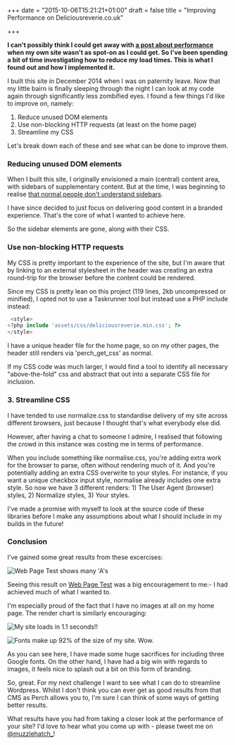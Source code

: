 +++
date = "2015-10-06T15:21:21+01:00"
draft = false
title = "Improving Performance on Deliciousreverie.co.uk"

+++

**I can't possibly think I could get away with [a post about performance](http://deliciousreverie.co.uk/blog/post.php?s=2015-10-06-why-performance-matters "Why Performance Matters on deliciousreverie.co.uk") when my own site wasn't as spot-on as I could get. So I've been spending a bit of time investigating how to reduce my load times. This is what I found out and how I implemented it.**

I built this site in December 2014 when I was on paternity leave. Now that my little bairn is finally sleeping through the night I can look at my code again through significantly less zombified eyes. I found a few things I'd like to improve on, namely:

1. Reduce unused DOM elements
2. Use non-blocking HTTP requests (at least on the home page)
3. Streamline my CSS

Let's break down each of these and see what can be done to improve them.

### Reducing unused DOM elements
When I built this site, I originally envisioned a main (central) content area, with sidebars of supplementary content. But at the time, I was beginning to realise [that normal people don't understand sidebars](http://deliciousreverie.co.uk/blog/post.php?s=2015-03-23-normal-people-dont-understand-sidebars "Normal People Don't Understand Sidebars on deliciousreverie.co.uk").

I have since decided to just focus on delivering good content in a branded experience. That's the core of what I wanted to achieve here.

So the sidebar elements are gone, along with their CSS.

### Use non-blocking HTTP requests

My CSS is pretty important to the experience of the site, but I'm aware that by linking to an external stylesheet in the header was creating an extra round-trip for the browser before the content could be rendered.

Since my CSS is pretty lean on this project (119 lines, 2kb uncompressed or minified), I opted not to use a Taskrunner tool but instead use a PHP include instead:

```php
 <style>
<?php include 'assets/css/deliciousreverie.min.css'; ?>
</style>
```
I have a unique header file for the home page, so on my other pages, the header still renders via 'perch_get_css' as normal.

If my CSS code was much larger, I would find a tool to identify all necessary "above-the-fold" css and abstract that out into a separate CSS file for inclusion.

### 3. Streamline CSS

I have tended to use normalize.css to standardise delivery of my site across different browsers, just because I thought that's what everybody else did.

However, after having a chat to someone I admire, I realised that following the crowd in this instance was costing me in terms of performance.

When you include something like normalise.css, you're adding extra work for the browser to parse, often without rendering much of it. And you're potentially adding an extra CSS overwrite to your styles. For instance, if you want a unique checkbox input style, normalise already includes one extra style. So now we have 3 different renders: 1) The User Agent (browser) styles, 2) Normalize styles, 3) Your styles.

I've made a promise with myself to look at the source code of these libraries before I make any assumptions about what I should include in my builds in the future!

### Conclusion

I've gained some great results from these excercises:

![Web Page Test shows many 'A's](/perch/resources/straight-a.png)

Seeing this result on [Web Page Test](www.webpagetest.org/ "Web Page Test speed testing site") was a big encouragement to me:- I had achieved much of what I wanted to.

I'm especially proud of the fact that I have no images at all on my home page. The render chart is similarly encouraging:

![My site loads in 1.1 seconds!!](/perch/resources/onesecond.png)

![Fonts make up 92% of the size of my site. Wow.](/perch/resources/bytesized.png)

As you can see here, I have made some huge sacrifices for including three Google fonts. On the other hand, I have had a big win with regards to images, it feels nice to splash out a bit on this form of branding.

So, great. For my next challenge I want to see what I can do to streamline Wordpress. Whilst I don't think you can ever get as good results from that CMS as Perch allows you to, I'm sure I can think of some ways of getting better results.

What results have you had from taking a closer look at the performance of your site? I'd love to hear what you come up with - please tweet me on [@muzzlehatch_](https://twitter.com/muzzlehatch_ "Ben Read on Twitter")!
